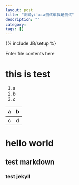 ```yaml
---
layout: post
title: "测试yi'xia测试车我是测试"
description: ""
category: 
tags: []
---
```

{% include JB/setup %}




Enter file contents here

# this is test
1. a
2. _b_
3. *c*

| a | b |
|---|---|
|c | d|

# hello world
## test markdown
### test jekyll
